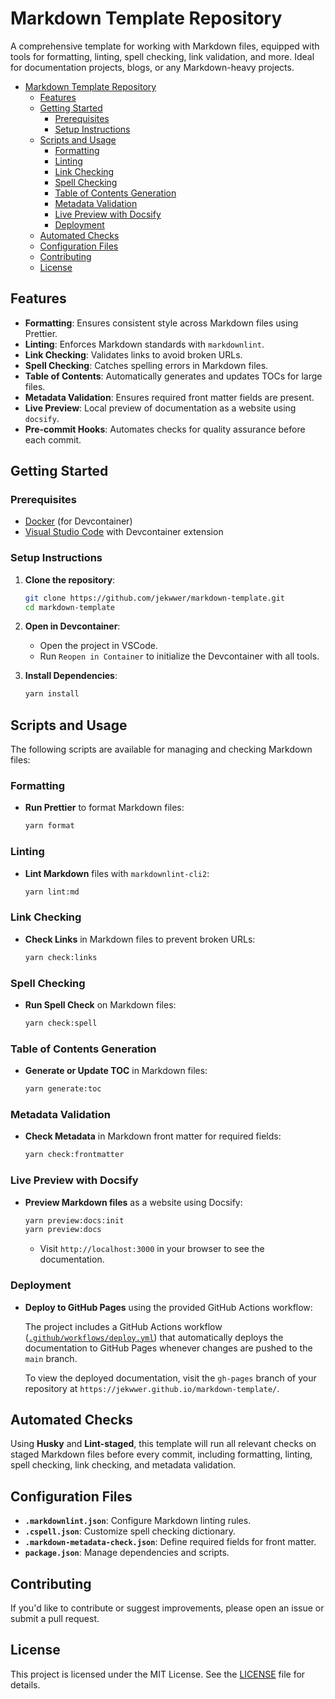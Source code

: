 # Markdown Template Repository

A comprehensive template for working with Markdown files,
equipped with tools for formatting, linting, spell checking, link validation, and more.
Ideal for documentation projects, blogs, or any Markdown-heavy projects.

<!-- toc -->

- [Markdown Template Repository](#markdown-template-repository)
  - [Features](#features)
  - [Getting Started](#getting-started)
    - [Prerequisites](#prerequisites)
    - [Setup Instructions](#setup-instructions)
  - [Scripts and Usage](#scripts-and-usage)
    - [Formatting](#formatting)
    - [Linting](#linting)
    - [Link Checking](#link-checking)
    - [Spell Checking](#spell-checking)
    - [Table of Contents Generation](#table-of-contents-generation)
    - [Metadata Validation](#metadata-validation)
    - [Live Preview with Docsify](#live-preview-with-docsify)
    - [Deployment](#deployment)
  - [Automated Checks](#automated-checks)
  - [Configuration Files](#configuration-files)
  - [Contributing](#contributing)
  - [License](#license)

<!-- tocstop -->

## Features

- **Formatting**: Ensures consistent style across Markdown files using Prettier.
- **Linting**: Enforces Markdown standards with `markdownlint`.
- **Link Checking**: Validates links to avoid broken URLs.
- **Spell Checking**: Catches spelling errors in Markdown files.
- **Table of Contents**: Automatically generates and updates TOCs for large files.
- **Metadata Validation**: Ensures required front matter fields are present.
- **Live Preview**: Local preview of documentation as a website using `docsify`.
- **Pre-commit Hooks**: Automates checks for quality assurance before each commit.

## Getting Started

### Prerequisites

- [Docker](https://www.docker.com/) (for Devcontainer)
- [Visual Studio Code](https://code.visualstudio.com/) with Devcontainer extension

### Setup Instructions

1. **Clone the repository**:

   ```bash
   git clone https://github.com/jekwwer/markdown-template.git
   cd markdown-template
   ```

2. **Open in Devcontainer**:

   - Open the project in VSCode.
   - Run `Reopen in Container` to initialize the Devcontainer with all tools.

3. **Install Dependencies**:

   ```bash
   yarn install
   ```

## Scripts and Usage

The following scripts are available for managing and checking Markdown files:

### Formatting

- **Run Prettier** to format Markdown files:

  ```bash
  yarn format
  ```

### Linting

- **Lint Markdown** files with `markdownlint-cli2`:

  ```bash
  yarn lint:md
  ```

### Link Checking

- **Check Links** in Markdown files to prevent broken URLs:

  ```bash
  yarn check:links
  ```

### Spell Checking

- **Run Spell Check** on Markdown files:

  ```bash
  yarn check:spell
  ```

### Table of Contents Generation

- **Generate or Update TOC** in Markdown files:

  ```bash
  yarn generate:toc
  ```

### Metadata Validation

- **Check Metadata** in Markdown front matter for required fields:

  ```bash
  yarn check:frontmatter
  ```

### Live Preview with Docsify

- **Preview Markdown files** as a website using Docsify:

  ```bash
  yarn preview:docs:init
  yarn preview:docs
  ```

  - Visit `http://localhost:3000` in your browser to see the documentation.

### Deployment

- **Deploy to GitHub Pages** using the provided GitHub Actions workflow:

  The project includes a GitHub Actions workflow ([`.github/workflows/deploy.yml`](.github/workflows/deploy.yml))
  that automatically deploys the documentation to GitHub Pages whenever changes are pushed to the `main` branch.

  To view the deployed documentation, visit the `gh-pages` branch of your repository at `https://jekwwer.github.io/markdown-template/`.

## Automated Checks

Using **Husky** and **Lint-staged**, this template will run all relevant checks on staged Markdown files before every commit,
including formatting, linting, spell checking, link checking, and metadata validation.

## Configuration Files

- **`.markdownlint.json`**: Configure Markdown linting rules.
- **`.cspell.json`**: Customize spell checking dictionary.
- **`.markdown-metadata-check.json`**: Define required fields for front matter.
- **`package.json`**: Manage dependencies and scripts.

## Contributing

If you'd like to contribute or suggest improvements, please open an issue or submit a pull request.

## License

This project is licensed under the MIT License. See the [LICENSE](./LICENSE) file for details.
